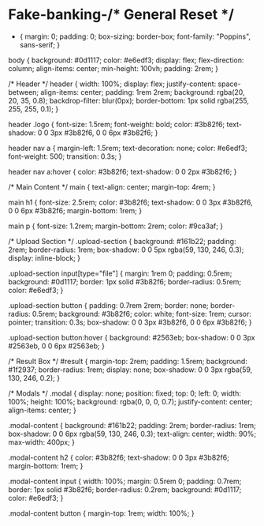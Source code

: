 # Fake-banking-/* General Reset */
* {
  margin: 0;
  padding: 0;
  box-sizing: border-box;
  font-family: "Poppins", sans-serif;
}

body {
  background: #0d1117;
  color: #e6edf3;
  display: flex;
  flex-direction: column;
  align-items: center;
  min-height: 100vh;
  padding: 2rem;
}

/* Header */
header {
  width: 100%;
  display: flex;
  justify-content: space-between;
  align-items: center;
  padding: 1rem 2rem;
  background: rgba(20, 20, 35, 0.8);
  backdrop-filter: blur(0px);
  border-bottom: 1px solid rgba(255, 255, 255, 0.1);
}

header .logo {
  font-size: 1.5rem;
  font-weight: bold;
  color: #3b82f6;
  text-shadow: 0 0 3px #3b82f6, 0 0 6px #3b82f6;
}

header nav a {
  margin-left: 1.5rem;
  text-decoration: none;
  color: #e6edf3;
  font-weight: 500;
  transition: 0.3s;
}

header nav a:hover {
  color: #3b82f6;
  text-shadow: 0 0 2px #3b82f6;
}

/* Main Content */
main {
  text-align: center;
  margin-top: 4rem;
}

main h1 {
  font-size: 2.5rem;
  color: #3b82f6;
  text-shadow: 0 0 3px #3b82f6, 0 0 6px #3b82f6;
  margin-bottom: 1rem;
}

main p {
  font-size: 1.2rem;
  margin-bottom: 2rem;
  color: #9ca3af;
}

/* Upload Section */
.upload-section {
  background: #161b22;
  padding: 2rem;
  border-radius: 1rem;
  box-shadow: 0 0 5px rgba(59, 130, 246, 0.3);
  display: inline-block;
}

.upload-section input[type="file"] {
  margin: 1rem 0;
  padding: 0.5rem;
  background: #0d1117;
  border: 1px solid #3b82f6;
  border-radius: 0.5rem;
  color: #e6edf3;
}

.upload-section button {
  padding: 0.7rem 2rem;
  border: none;
  border-radius: 0.5rem;
  background: #3b82f6;
  color: white;
  font-size: 1rem;
  cursor: pointer;
  transition: 0.3s;
  box-shadow: 0 0 3px #3b82f6, 0 0 6px #3b82f6;
}

.upload-section button:hover {
  background: #2563eb;
  box-shadow: 0 0 3px #2563eb, 0 0 6px #2563eb;
}

/* Result Box */
#result {
  margin-top: 2rem;
  padding: 1.5rem;
  background: #1f2937;
  border-radius: 1rem;
  display: none;
  box-shadow: 0 0 3px rgba(59, 130, 246, 0.2);
}

/* Modals */
.modal {
  display: none;
  position: fixed;
  top: 0;
  left: 0;
  width: 100%;
  height: 100%;
  background: rgba(0, 0, 0, 0.7);
  justify-content: center;
  align-items: center;
}

.modal-content {
  background: #161b22;
  padding: 2rem;
  border-radius: 1rem;
  box-shadow: 0 0 6px rgba(59, 130, 246, 0.3);
  text-align: center;
  width: 90%;
  max-width: 400px;
}

.modal-content h2 {
  color: #3b82f6;
  text-shadow: 0 0 3px #3b82f6;
  margin-bottom: 1rem;
}

.modal-content input {
  width: 100%;
  margin: 0.5rem 0;
  padding: 0.7rem;
  border: 1px solid #3b82f6;
  border-radius: 0.2rem;
  background: #0d1117;
  color: #e6edf3;
}

.modal-content button {
  margin-top: 1rem;
  width: 100%;
}
